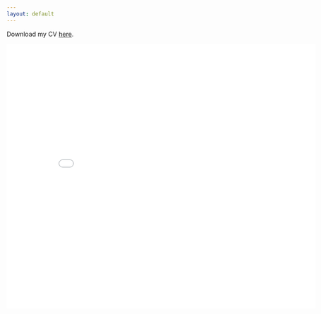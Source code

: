 ```yaml
---
layout: default
---
```


Download my CV [here](/assets/pdf/dbenitog_cv_2025.pdf).

<embed src="/assets/pdf/dbenitog_cv_2025.pdf" width="700" height="600" 
 type="application/pdf">
